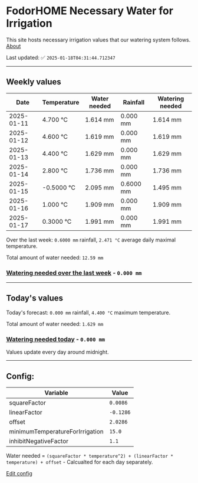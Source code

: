 # FodorHOME Necessary Water for Irrigation

This site hosts necessary irrigation values that our watering system follows. [About](https://github.com/redyau/irrigation)

Last updated: ✅ `2025-01-18T04:31:44.712347`

---

## Weekly values

| Date | Temperature | Water needed | Rainfall | Watering needed |
|-----|-----|-----|-----|-----|
| 2025-01-11 | 4.700 °C | 1.614 mm | 0.000 mm | 1.614 mm |
| 2025-01-12 | 4.600 °C | 1.619 mm | 0.000 mm | 1.619 mm |
| 2025-01-13 | 4.400 °C | 1.629 mm | 0.000 mm | 1.629 mm |
| 2025-01-14 | 2.800 °C | 1.736 mm | 0.000 mm | 1.736 mm |
| 2025-01-15 | -0.5000 °C | 2.095 mm | 0.6000 mm | 1.495 mm |
| 2025-01-16 | 1.000 °C | 1.909 mm | 0.000 mm | 1.909 mm |
| 2025-01-17 | 0.3000 °C | 1.991 mm | 0.000 mm | 1.991 mm |


Over the last week: `0.6000 mm` rainfall, `2.471 °C` average daily maximal temperature.

Total amount of water needed: `12.59 mm`

### [Watering needed over the last week](lastweek.txt) - `0.000 mm`

---

## Today's values

Today's forecast: `0.000 mm` rainfall, `4.400 °C` maximum temperature.

Total amount of water needed: `1.629 mm`

### [Watering needed today](today.txt) - `0.000 mm`

Values update every day around midnight.

---

## Config:

| Variable | Value |
|-----|-----|
| squareFactor | `0.0086` |
| linearFactor | `-0.1286` |
| offset | `2.0286` |
| minimumTemperatureForIrrigation | `15.0` |
| inhibitNegativeFactor | `1.1` |

Water needed = `(squareFactor * temperature^2) + (linearFactor * temperature) + offset` - Calcualted for each day separately.

[Edit config](https://github.com/RedyAu/irrigation/edit/main/config.json)
